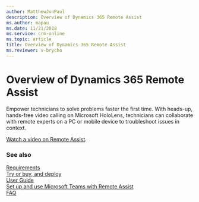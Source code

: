 ```yaml
---
author: MatthewJonPaul
description: Overview of Dynamics 365 Remote Assist
ms.author: mapau
ms.date: 11/21/2018
ms.service: crm-online
ms.topic: article
title: Overview of Dynamics 365 Remote Assist
ms.reviewer: v-brycho
---
```


# Overview of Dynamics 365 Remote Assist

Empower technicians to solve problems faster the first time. With heads-up, hands-free video calling on Microsoft HoloLens, technicians can collaborate with remote experts on a PC or mobile device to troubleshoot issues in context. 

[Watch a video on Remote Assist](https://www.youtube.com/watch?v=V732PXZHLiU).

### See also
[Requirements](requirements.md)<br/>
[Try or buy, and deploy](../licensing/buy-and-deploy.md)<br/>
[User Guide](user-guide.md)<br/>
[Set up and use Microsoft Teams with Remote Assist](use-microsoft-teams-with-remote-assist.md)<br/>
[FAQ](faq.md)<br/>
